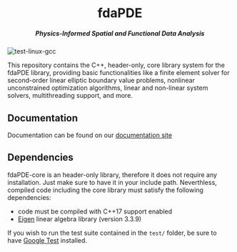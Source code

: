 <div align="center"> <h1> fdaPDE </h1>

<h5> Physics-Informed Spatial and Functional Data Analysis </h5> </div>

![test-linux-gcc](https://img.shields.io/github/actions/workflow/status/fdaPDE/fdaPDE-core/test-workflow.yml?branch=stable&label=test-linux-gcc)

This repository contains the C++, header-only, core library system for the fdaPDE library, providing basic functionalities like a finite element solver for second-order linear elliptic boundary value problems, nonlinear unconstrained optimization algorithms, linear and non-linear system solvers, multithreading support, and more.

## Documentation
Documentation can be found on our [documentation site](https://fdapde.github.io/)

## Dependencies
fdaPDE-core is an header-only library, therefore it does not require any installation. Just make sure to have it in your include path. Neverthless, compiled code including the core library must satisfy the following dependencies:
* code must be compiled with C++17 support enabled
* [Eigen](https://eigen.tuxfamily.org/index.php?title=Main_Page) linear algebra library (version 3.3.9)

If you wish to run the test suite contained in the `test/` folder, be sure to have [Google Test](http://google.github.io/googletest/) installed. 

